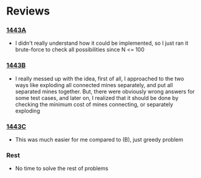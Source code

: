 # Reviews 

### [1443A] 
- I didn't really understand how it could be implemented, so I just ran it brute-force to check all possibilities since N <= 100
### [1443B] 
- I really messed up with the idea, first of all, I approached to the two ways like exploding all connected mines separately, and put all separated mines together. But, there were obviously wrong answers for some test cases, and later on, I realized that it should be done by checking the minimum cost of mines connecting, or separately exploding 
### [1443C]
- This was much easier for me compared to (B), just greedy problem
### Rest
- No time to solve the rest of problems

[1443A]: <https://codeforces.com/contest/1443/problem/A>
[1443B]: <https://codeforces.com/contest/1443/problem/B>
[1443C]: <https://codeforces.com/contest/1443/problem/C>
